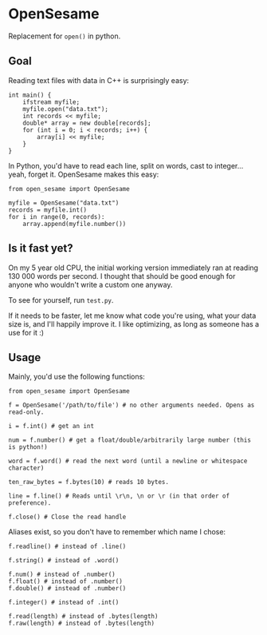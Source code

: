 # OpenSesame

Replacement for `open()` in python.

## Goal

Reading text files with data in C++ is surprisingly easy:

    int main() {
        ifstream myfile;
        myfile.open("data.txt");
        int records << myfile;
        double* array = new double[records];
        for (int i = 0; i < records; i++) {
            array[i] << myfile;
        }
    }

In Python, you'd have to read each line, split on words, cast to integer... yeah, forget it.
OpenSesame makes this easy:

    from open_sesame import OpenSesame

    myfile = OpenSesame("data.txt")
    records = myfile.int()
    for i in range(0, records):
        array.append(myfile.number())

## Is it fast yet?

On my 5 year old CPU, the initial working version immediately ran at reading 130 000 words per
second. I thought that should be good enough for anyone who wouldn't write a custom one anyway.

To see for yourself, run `test.py`.

If it needs to be faster, let me know what code you're using, what your data size is, and
I'll happily improve it. I like optimizing, as long as someone has a use for it :)

## Usage

Mainly, you'd use the following functions:

    from open_sesame import OpenSesame

    f = OpenSesame('/path/to/file') # no other arguments needed. Opens as read-only.

    i = f.int() # get an int

    num = f.number() # get a float/double/arbitrarily large number (this is python!)

    word = f.word() # read the next word (until a newline or whitespace character)

    ten_raw_bytes = f.bytes(10) # reads 10 bytes.

    line = f.line() # Reads until \r\n, \n or \r (in that order of preference).

    f.close() # Close the read handle

Aliases exist, so you don't have to remember which name I chose:

    f.readline() # instead of .line()

    f.string() # instead of .word()

    f.num() # instead of .number()
    f.float() # instead of .number()
    f.double() # instead of .number()

    f.integer() # instead of .int()

    f.read(length) # instead of .bytes(length)
    f.raw(length) # instead of .bytes(length)

